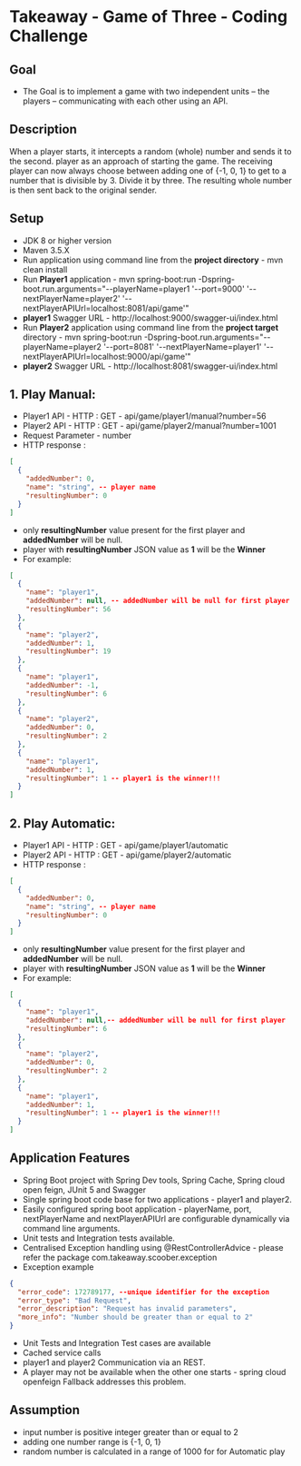 # Takeaway - Game of Three - Coding Challenge
## Goal
*   The Goal is to implement a game with two independent units – the players –
    communicating with each other using an API.
## Description
When a player starts, it intercepts a random (whole) number and sends it to the second.
player as an approach of starting the game. The receiving player can now always choose
between adding one of {-1, 0, 1} to get to a number that is divisible by 3. Divide it by three. The
resulting whole number is then sent back to the original sender.

## Setup
* JDK 8 or higher version
* Maven 3.5.X
* Run application using command line from the **project directory** - mvn clean install
* Run **Player1** application - 
  mvn spring-boot:run -Dspring-boot.run.arguments="--playerName=player1 '--port=9000' '--nextPlayerName=player2' '--nextPlayerAPIUrl=localhost:8081/api/game'"
* **player1** Swagger URL - http://localhost:9000/swagger-ui/index.html
* Run **Player2** application using command line from the **project target** directory - 
  mvn spring-boot:run -Dspring-boot.run.arguments="--playerName=player2 '--port=8081' '--nextPlayerName=player1' '--nextPlayerAPIUrl=localhost:9000/api/game'"
* **player2** Swagger URL - http://localhost:8081/swagger-ui/index.html

## 1. Play Manual:
*  Player1 API - HTTP : GET - api/game/player1/manual?number=56
*  Player2 API - HTTP : GET - api/game/player2/manual?number=1001
*  Request Parameter - number
*  HTTP response :
```json
[
  {
    "addedNumber": 0,
    "name": "string", -- player name 
    "resultingNumber": 0
  }
]
```
*   only **resultingNumber** value present for the first player and **addedNumber** will be null.
*   player with **resultingNumber** JSON value as **1** will be the **Winner**
*   For example: 
```json
[
  {
    "name": "player1",
    "addedNumber": null, -- addedNumber will be null for first player
    "resultingNumber": 56
  },
  {
    "name": "player2",
    "addedNumber": 1,
    "resultingNumber": 19
  },
  {
    "name": "player1",
    "addedNumber": -1,
    "resultingNumber": 6
  },
  {
    "name": "player2",
    "addedNumber": 0,
    "resultingNumber": 2
  },
  {
    "name": "player1",
    "addedNumber": 1,
    "resultingNumber": 1 -- player1 is the winner!!!
  }
]
```
## 2. Play Automatic:
*  Player1 API - HTTP : GET - api/game/player1/automatic
*  Player2 API - HTTP : GET - api/game/player2/automatic
*  HTTP response :
```json
[
  {
    "addedNumber": 0,
    "name": "string", -- player name 
    "resultingNumber": 0
  }
]
```
*   only **resultingNumber** value present for the first player and **addedNumber** will be null.
*   player with **resultingNumber** JSON value as **1** will be the **Winner**
*   For example: 
```json
[
  {
    "name": "player1",
    "addedNumber": null,-- addedNumber will be null for first player
    "resultingNumber": 6
  },
  {
    "name": "player2",
    "addedNumber": 0,
    "resultingNumber": 2
  },
  {
    "name": "player1",
    "addedNumber": 1,
    "resultingNumber": 1 -- player1 is the winner!!!
  }
]
```
## Application Features
* Spring Boot project with Spring Dev tools, Spring Cache, Spring cloud open feign,  JUnit 5 and Swagger
* Single spring boot code base for two applications  - player1 and player2.
* Easily configured spring boot application - playerName, port, nextPlayerName and nextPlayerAPIUrl are configurable dynamically via command line arguments.
* Unit tests and Integration tests available.
* Centralised Exception handling using @RestControllerAdvice - please refer the package com.takeaway.scoober.exception
* Exception example
```json
{
  "error_code": 172789177, --unique identifier for the exception
  "error_type": "Bad Request",
  "error_description": "Request has invalid parameters",
  "more_info": "Number should be greater than or equal to 2"
}
```
*   Unit Tests and Integration Test cases are available
*   Cached service calls
*   player1 and player2 Communication via an REST.
*   A player may not be available when the other one starts - spring cloud openfeign Fallback addresses this problem.

 

## Assumption
*   input number is positive integer greater than or equal to 2
*   adding one number range is {-1, 0, 1}
*   random number is calculated in a range of 1000 for for Automatic play